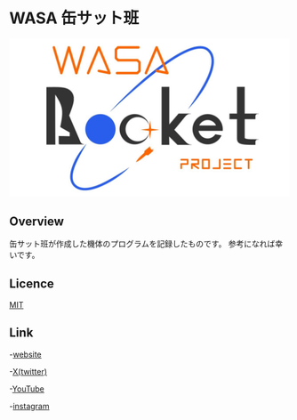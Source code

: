 # WASA 缶サット班

![logo](https://github.com/wasa-cansat/.github/blob/main/images/%E3%83%AD%E3%82%B4%E9%80%9A%E5%B8%B8%20(2).JPG?raw=true)

## Overview

缶サット班が作成した機体のプログラムを記録したものです。
参考になれば幸いです。

## Licence

[MIT](https://github.com/wasa-cansat/.github/blob/main/LICENSE)

## Link

-[website](https://wasa-rocket.vercel.app/)

-[X(twitter)](https://twitter.com/wasa_rocket)

-[YouTube](https://www.youtube.com/user/wasarocketpro/videos)

-[instagram](https://www.instagram.com/wasa_rocket_pro/)
